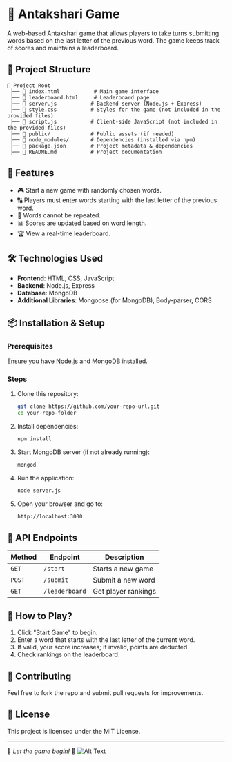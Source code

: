 # 🎵 Antakshari Game

A web-based Antakshari game that allows players to take turns submitting words based on the last letter of the previous word. The game keeps track of scores and maintains a leaderboard.

## 📂 Project Structure
```
📁 Project Root
 ├── 📄 index.html           # Main game interface
 ├── 📄 leaderboard.html     # Leaderboard page
 ├── 📄 server.js           # Backend server (Node.js + Express)
 ├── 📄 style.css           # Styles for the game (not included in the provided files)
 ├── 📄 script.js           # Client-side JavaScript (not included in the provided files)
 ├── 📂 public/             # Public assets (if needed)
 ├── 📂 node_modules/       # Dependencies (installed via npm)
 ├── 📄 package.json        # Project metadata & dependencies
 ├── 📄 README.md           # Project documentation
```

## 🚀 Features
- 🎮 Start a new game with randomly chosen words.
- 🔠 Players must enter words starting with the last letter of the previous word.
- 🚫 Words cannot be repeated.
- 📊 Scores are updated based on word length.
- 🏆 View a real-time leaderboard.

## 🛠️ Technologies Used
- **Frontend**: HTML, CSS, JavaScript  
- **Backend**: Node.js, Express  
- **Database**: MongoDB  
- **Additional Libraries**: Mongoose (for MongoDB), Body-parser, CORS  

## 📦 Installation & Setup
### Prerequisites
Ensure you have [Node.js](https://nodejs.org/) and [MongoDB](https://www.mongodb.com/) installed.

### Steps
1. Clone this repository:
   ```sh
   git clone https://github.com/your-repo-url.git
   cd your-repo-folder
   ```
2. Install dependencies:
   ```sh
   npm install
   ```
3. Start MongoDB server (if not already running):
   ```sh
   mongod
   ```
4. Run the application:
   ```sh
   node server.js
   ```
5. Open your browser and go to:
   ```sh
   http://localhost:3000
   ```

## 📜 API Endpoints
| Method | Endpoint        | Description |
|--------|---------------|-------------|
| `GET`  | `/start`      | Starts a new game |
| `POST` | `/submit`     | Submit a new word |
| `GET`  | `/leaderboard` | Get player rankings |

## 🎯 How to Play?
1. Click "Start Game" to begin.
2. Enter a word that starts with the last letter of the current word.
3. If valid, your score increases; if invalid, points are deducted.
4. Check rankings on the leaderboard.

## 🤝 Contributing
Feel free to fork the repo and submit pull requests for improvements.

## 📜 License
This project is licensed under the MIT License.

---
🎵 *Let the game begin!* 🎵
![Alt Text](images/antrakshri.jpg)

